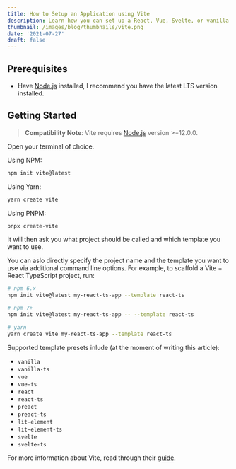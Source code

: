 ```yaml
---
title: How to Setup an Application using Vite
description: Learn how you can set up a React, Vue, Svelte, or vanilla JavaScript app using Vite.
thumbnail: /images/blog/thumbnails/vite.png
date: '2021-07-27'
draft: false
---
```


## Prerequisites

- Have [Node.js](/blog/install-nodejs-and-npm) installed, I recommend you have the latest LTS version installed.

## Getting Started

> **Compatibility Note**: Vite requires [Node.js](https://nodejs.org/en/) version >=12.0.0.

Open your terminal of choice.

Using NPM:

```bash
npm init vite@latest
```

Using Yarn:

```bash
yarn create vite
```

Using PNPM:

```bash
pnpx create-vite
```

It will then ask you what project should be called and which template you want to use.

You can aslo directly specify the project name and the template you want to use via additional command line options. For example, to scaffold a Vite + React TypeScript project, run:

```bash
# npm 6.x
npm init vite@latest my-react-ts-app --template react-ts

# npm 7+
npm init vite@latest my-react-ts-app -- --template react-ts

# yarn
yarn create vite my-react-ts-app --template react-ts
```

Supported template presets inlude (at the moment of writing this article):

- `vanilla`
- `vanilla-ts`
- `vue`
- `vue-ts`
- `react`
- `react-ts`
- `preact`
- `preact-ts`
- `lit-element`
- `lit-element-ts`
- `svelte`
- `svelte-ts`

For more information about Vite, read through their [guide](https://vitejs.dev/guide).